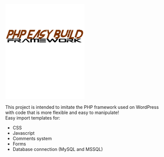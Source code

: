 ![Picture](https://raw.githubusercontent.com/RobCM/php_easy_build_framework/master/images/php_easy_build_framework_logo.png)

This project is intended to imitate the PHP framework used on WordPress with code that is more flexible and easy to manipulate!
<br> Easy import templates for:
<ul>
  <li>CSS</li>
  <li>Javascript</li>
  <li>Comments system</li>
  <li>Forms</li>
  <li>Database connection (MySQL and MSSQL)</li>
</ul>  




